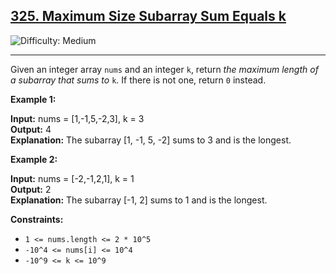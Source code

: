 ## [325\. Maximum Size Subarray Sum Equals k](https://leetcode.com/problems/maximum-size-subarray-sum-equals-k)

![Difficulty: Medium](https://img.shields.io/badge/Difficulty-Medium-orange)

---

Given an integer array `nums` and an integer `k`, return _the maximum length of a_ _subarray_ _that sums to_ `k`. If there is not one, return `0` instead.

**Example 1:**

**Input:** nums = \[1,-1,5,-2,3\], k = 3\
**Output:** 4\
**Explanation:** The subarray \[1, -1, 5, -2\] sums to 3 and is the longest.

**Example 2:**

**Input:** nums = \[-2,-1,2,1\], k = 1\
**Output:** 2\
**Explanation:** The subarray \[-1, 2\] sums to 1 and is the longest.

**Constraints:**

- `1 <= nums.length <= 2 * 10^5`
- `-10^4 <= nums[i] <= 10^4`
- `-10^9 <= k <= 10^9`
